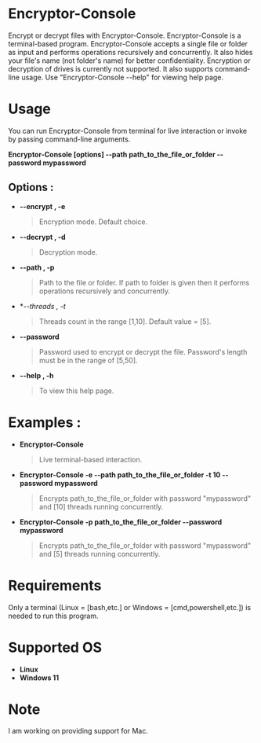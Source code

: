# Encryptor-Console
Encrypt or decrypt files with Encryptor-Console. Encryptor-Console is a terminal-based program.
Encryptor-Console accepts a single file or folder as input and performs operations recursively and concurrently.
It also hides your file's name (not folder's name) for better confidentiality.
Encryption or decryption of drives is currently not supported.
It also supports command-line usage. Use "Encryptor-Console --help" for viewing help page.
# Usage
You can run Encryptor-Console from terminal for live interaction or invoke by passing command-line arguments.

**Encryptor-Console [options] --path path_to_the_file_or_folder --password mypassword**
                                               
## Options :
* **--encrypt , -e**
  > Encryption mode. Default choice.
* **--decrypt , -d**
  > Decryption mode.
* **--path , -p**
  > Path to the file or folder. If path to folder is given then it performs operations recursively and concurrently.
* **--threads , -t*
  > Threads count in the range [1,10]. Default value = [5].
* **--password**
  > Password used to encrypt or decrypt the file. Password's length must be in the range of [5,50].
* **--help , -h**
  > To view this help page.
# Examples :
* **Encryptor-Console**
  > Live terminal-based interaction.
* **Encryptor-Console -e --path path_to_the_file_or_folder -t 10 --password mypassword**
  > Encrypts path_to_the_file_or_folder with password "mypassword" and [10] threads running concurrently.
* **Encryptor-Console -p path_to_the_file_or_folder --password mypassword**
  > Encrypts path_to_the_file_or_folder with password "mypassword" and [5] threads running concurrently.
# Requirements
Only a terminal (Linux = [bash,etc.] or Windows = [cmd,powershell,etc.]) is needed to run this program.
# Supported OS
* **Linux**
* **Windows 11**
# Note
I am working on providing support for Mac.
